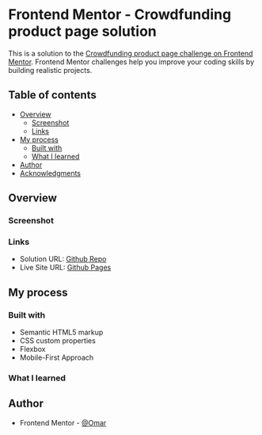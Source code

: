 # Frontend Mentor - Crowdfunding product page solution

This is a solution to the [Crowdfunding product page challenge on Frontend Mentor](https://www.frontendmentor.io/challenges/crowdfunding-product-page-7uvcZe7ZR). Frontend Mentor challenges help you improve your coding skills by building realistic projects.

## Table of contents

- [Overview](#overview)
  - [Screenshot](#screenshot)
  - [Links](#links)
- [My process](#my-process)
  - [Built with](#built-with)
  - [What I learned](#what-i-learned)
- [Author](#author)
- [Acknowledgments](#acknowledgments)

## Overview

### Screenshot

<!-- ![Desktop View](./screenshot/screenshot_1.png)
![Mobile View](./screenshot/screenshot_2.png)
![Mobile View with menu](./screenshot/screenshot_3.png) -->

### Links

- Solution URL: [Github Repo](https://github.com/to-my-learning-path/crowdfunding-product-page)
- Live Site URL: [Github Pages](https://to-my-learning-path.github.io/crowdfunding-product-page)

## My process

### Built with

- Semantic HTML5 markup
- CSS custom properties
- Flexbox
- Mobile-First Approach

### What I learned

## Author

- Frontend Mentor - [@Omar](https://www.frontendmentor.io/profile/to-my-learning-path)
